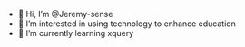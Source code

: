 - 👋 Hi, I’m @Jeremy-sense
- 👀 I’m interested in using technology to enhance education
- 🌱 I’m currently learning xquery


<!---
Jeremy-sense/Jeremy-sense is a ✨ special ✨ repository because its `README.md` (this file) appears on your GitHub profile.
You can click the Preview link to take a look at your changes.
--->
